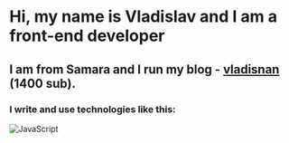 # Hi, my name is **Vladislav** and I am a front-end developer
## I am from Samara and I run my blog - [vladisnan](https://www.instagram.com/vladisnan/) (1400 sub).
### I write and use technologies like this:
![JavaScript](https://img.shields.io/badge/-JavaScript-transparant)
